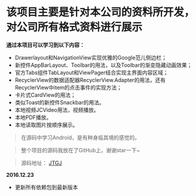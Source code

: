 # 该项目主要是针对本公司的资料所开发，对公司所有格式资料进行展示






**通过本项目可以学习到以下内容：**

* Drawerlayout和NavigationView实现优雅的Google范儿侧边栏；
* 新控件AppBarLayout、Toolbar的用法，以及Toolbar的渐变隐藏动画效果；
* 官方Tabs组件TabLayout和ViewPager结合实现主界面内容区域；
* RecyclerView的数据适配器RecyclerView.Adapter<ViewHolder>的用法，还有RecyclerView中item的点击事件的实现方法；
* 卡片式CardView的用法；
* 类似Toast的新控件Snackbar的用法。
* 本地视频JCVideo用法，视频播放。
* 本地PDF播放。
* 本地读取图片按顺序展示。


> 在源码中学习Android，是有种身临其境的感觉的。

> 整个项目的源码我放在了GitHub上，谢谢star一下~


> 源码地址：
> [JTGJ](https://github.com/lijing1234/JTGJ.git)






**2016.12.23**

* 更新所有依赖包到最新版本

